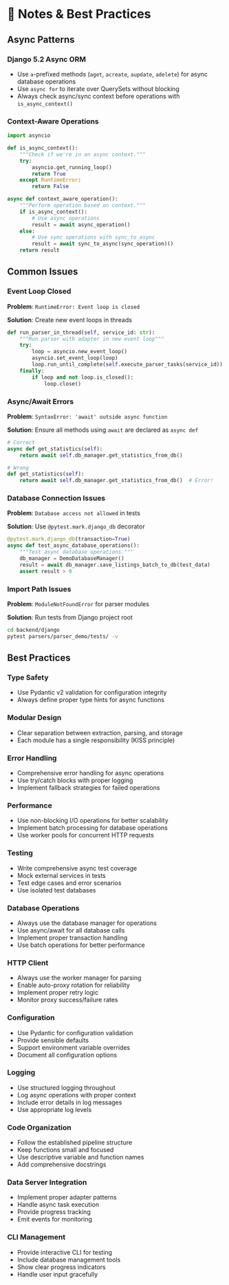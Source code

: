 # 🧠 Notes & Best Practices

## Async Patterns

### Django 5.2 Async ORM
- Use `a`-prefixed methods (`aget`, `acreate`, `aupdate`, `adelete`) for async database operations
- Use `async for` to iterate over QuerySets without blocking
- Always check async/sync context before operations with `is_async_context()`

### Context-Aware Operations
```python
import asyncio

def is_async_context():
    """Check if we're in an async context."""
    try:
        asyncio.get_running_loop()
        return True
    except RuntimeError:
        return False

async def context_aware_operation():
    """Perform operation based on context."""
    if is_async_context():
        # Use async operations
        result = await async_operation()
    else:
        # Use sync operations with sync_to_async
        result = await sync_to_async(sync_operation)()
    return result
```

## Common Issues

### Event Loop Closed
**Problem**: `RuntimeError: Event loop is closed`

**Solution**: Create new event loops in threads
```python
def run_parser_in_thread(self, service_id: str):
    """Run parser with adapter in new event loop"""
    try:
        loop = asyncio.new_event_loop()
        asyncio.set_event_loop(loop)
        loop.run_until_complete(self.execute_parser_tasks(service_id))
    finally:
        if loop and not loop.is_closed():
            loop.close()
```

### Async/Await Errors
**Problem**: `SyntaxError: 'await' outside async function`

**Solution**: Ensure all methods using `await` are declared as `async def`
```python
# Correct
async def get_statistics(self):
    return await self.db_manager.get_statistics_from_db()

# Wrong
def get_statistics(self):
    return await self.db_manager.get_statistics_from_db()  # Error!
```

### Database Connection Issues
**Problem**: `Database access not allowed` in tests

**Solution**: Use `@pytest.mark.django_db` decorator
```python
@pytest.mark.django_db(transaction=True)
async def test_async_database_operations():
    """Test async database operations."""
    db_manager = DemoDatabaseManager()
    result = await db_manager.save_listings_batch_to_db(test_data)
    assert result > 0
```

### Import Path Issues
**Problem**: `ModuleNotFoundError` for parser modules

**Solution**: Run tests from Django project root
```bash
cd backend/django
pytest parsers/parser_demo/tests/ -v
```

## Best Practices

### Type Safety
- Use Pydantic v2 validation for configuration integrity
- Always define proper type hints for async functions

### Modular Design
- Clear separation between extraction, parsing, and storage
- Each module has a single responsibility (KISS principle)

### Error Handling
- Comprehensive error handling for async operations
- Use try/catch blocks with proper logging
- Implement fallback strategies for failed operations

### Performance
- Use non-blocking I/O operations for better scalability
- Implement batch processing for database operations
- Use worker pools for concurrent HTTP requests

### Testing
- Write comprehensive async test coverage
- Mock external services in tests
- Test edge cases and error scenarios
- Use isolated test databases

### Database Operations
- Always use the database manager for operations
- Use async/await for all database calls
- Implement proper transaction handling
- Use batch operations for better performance

### HTTP Client
- Always use the worker manager for parsing
- Enable auto-proxy rotation for reliability
- Implement proper retry logic
- Monitor proxy success/failure rates

### Configuration
- Use Pydantic for configuration validation
- Provide sensible defaults
- Support environment variable overrides
- Document all configuration options

### Logging
- Use structured logging throughout
- Log async operations with proper context
- Include error details in log messages
- Use appropriate log levels

### Code Organization
- Follow the established pipeline structure
- Keep functions small and focused
- Use descriptive variable and function names
- Add comprehensive docstrings

### Data Server Integration
- Implement proper adapter patterns
- Handle async task execution
- Provide progress tracking
- Emit events for monitoring

### CLI Management
- Provide interactive CLI for testing
- Include database management tools
- Show clear progress indicators
- Handle user input gracefully 